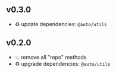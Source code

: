 ## v0.3.0

* ♻️ update dependencies: `@auto/utils`

## v0.2.0

* 💥 remove all "repo" methods
* ♻️ upgrade dependencies: `@auto/utils`
